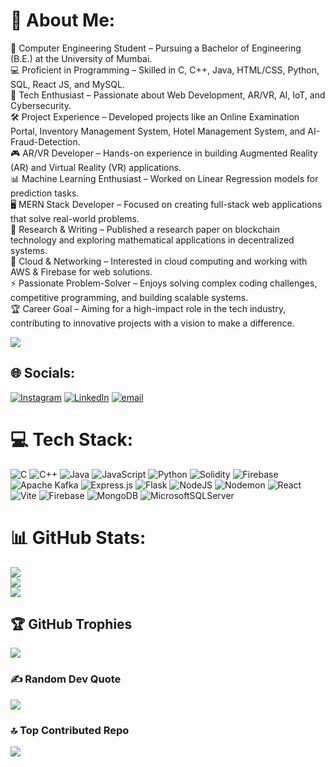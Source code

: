 # 💫 About Me:
🔹 Computer Engineering Student – Pursuing a Bachelor of Engineering (B.E.) at the University of Mumbai.<br>💻 Proficient in Programming – Skilled in C, C++, Java, HTML/CSS, Python, SQL, React JS, and MySQL.<br>🚀 Tech Enthusiast – Passionate about Web Development, AR/VR, AI, IoT, and Cybersecurity.<br>🛠️ Project Experience – Developed projects like an Online Examination Portal, Inventory Management System, Hotel Management System, and AI-Fraud-Detection.<br>🎮 AR/VR Developer – Hands-on experience in building Augmented Reality (AR) and Virtual Reality (VR) applications.<br>📊 Machine Learning Enthusiast – Worked on Linear Regression models for prediction tasks.<br>🖥️ MERN Stack Developer – Focused on creating full-stack web applications that solve real-world problems.<br>📜 Research & Writing – Published a research paper on blockchain technology and exploring mathematical applications in decentralized systems.<br>📡 Cloud & Networking – Interested in cloud computing and working with AWS & Firebase for web solutions.<br>⚡ Passionate Problem-Solver – Enjoys solving complex coding challenges, competitive programming, and building scalable systems.<br>🏆 Career Goal – Aiming for a high-impact role in the tech industry, contributing to innovative projects with a vision to make a difference.

![](https://komarev.com/ghpvc/?username=Prince200510)

## 🌐 Socials:
[![Instagram](https://img.shields.io/badge/Instagram-%23E4405F.svg?logo=Instagram&logoColor=white)](https://instagram.com/princemaurya_10) [![LinkedIn](https://img.shields.io/badge/LinkedIn-%230077B5.svg?logo=linkedin&logoColor=white)](https://linkedin.com/in/https://www.linkedin.com/in/prince-maurya-810b83277/) [![email](https://img.shields.io/badge/Email-D14836?logo=gmail&logoColor=white)](mailto:princemaurya8879@gmail.com) 

# 💻 Tech Stack:
![C](https://img.shields.io/badge/c-%2300599C.svg?style=for-the-badge&logo=c&logoColor=white) ![C++](https://img.shields.io/badge/c++-%2300599C.svg?style=for-the-badge&logo=c%2B%2B&logoColor=white) ![Java](https://img.shields.io/badge/java-%23ED8B00.svg?style=for-the-badge&logo=openjdk&logoColor=white) ![JavaScript](https://img.shields.io/badge/javascript-%23323330.svg?style=for-the-badge&logo=javascript&logoColor=%23F7DF1E) ![Python](https://img.shields.io/badge/python-3670A0?style=for-the-badge&logo=python&logoColor=ffdd54) ![Solidity](https://img.shields.io/badge/Solidity-%23363636.svg?style=for-the-badge&logo=solidity&logoColor=white) ![Firebase](https://img.shields.io/badge/firebase-%23039BE5.svg?style=for-the-badge&logo=firebase) ![Apache Kafka](https://img.shields.io/badge/Apache%20Kafka-000?style=for-the-badge&logo=apachekafka) ![Express.js](https://img.shields.io/badge/express.js-%23404d59.svg?style=for-the-badge&logo=express&logoColor=%2361DAFB) ![Flask](https://img.shields.io/badge/flask-%23000.svg?style=for-the-badge&logo=flask&logoColor=white) ![NodeJS](https://img.shields.io/badge/node.js-6DA55F?style=for-the-badge&logo=node.js&logoColor=white) ![Nodemon](https://img.shields.io/badge/NODEMON-%23323330.svg?style=for-the-badge&logo=nodemon&logoColor=%BBDEAD) ![React](https://img.shields.io/badge/react-%2320232a.svg?style=for-the-badge&logo=react&logoColor=%2361DAFB) ![Vite](https://img.shields.io/badge/vite-%23646CFF.svg?style=for-the-badge&logo=vite&logoColor=white) ![Firebase](https://img.shields.io/badge/firebase-a08021?style=for-the-badge&logo=firebase&logoColor=ffcd34) ![MongoDB](https://img.shields.io/badge/MongoDB-%234ea94b.svg?style=for-the-badge&logo=mongodb&logoColor=white) ![MicrosoftSQLServer](https://img.shields.io/badge/Microsoft%20SQL%20Server-CC2927?style=for-the-badge&logo=microsoft%20sql%20server&logoColor=white)
# 📊 GitHub Stats:
![](https://github-readme-stats.vercel.app/api?username=Prince200510&theme=radical&hide_border=false&include_all_commits=false&count_private=false)<br/>
![](https://nirzak-streak-stats.vercel.app/?user=Prince200510&theme=radical&hide_border=false)<br/>
![](https://github-readme-stats.vercel.app/api/top-langs/?username=Prince200510&theme=radical&hide_border=false&include_all_commits=false&count_private=false&layout=compact)

## 🏆 GitHub Trophies
![](https://github-profile-trophy.vercel.app/?username=Prince200510&theme=radical&no-frame=false&no-bg=true&margin-w=4)

### ✍️ Random Dev Quote
![](https://quotes-github-readme.vercel.app/api?type=horizontal&theme=radical)

### 🔝 Top Contributed Repo
![](https://github-contributor-stats.vercel.app/api?username=Prince200510&limit=5&theme=dark&combine_all_yearly_contributions=true)

<!-- Proudly created with GPRM ( https://gprm.itsvg.in ) -->
